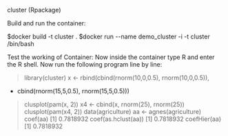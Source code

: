 cluster (Rpackage)

Build and run the container:

$docker build -t cluster .
$docker run --name demo_cluster -i -t cluster /bin/bash

Test the working of Container:
        Now inside the container type R and enter the  R shell.
	Now run the following program line by line:

> library(cluster)
> x <- rbind(cbind(rnorm(10,0,0.5), rnorm(10,0,0.5)),
+ cbind(rnorm(15,5,0.5), rnorm(15,5,0.5)))
> clusplot(pam(x, 2))
> x4 <- cbind(x, rnorm(25), rnorm(25))
> clusplot(pam(x4, 2))
> data(agriculture)
> aa <- agnes(agriculture)
> coef(aa)
[1] 0.7818932
> coef(as.hclust(aa))
[1] 0.7818932
> coefHier(aa)
[1] 0.7818932
